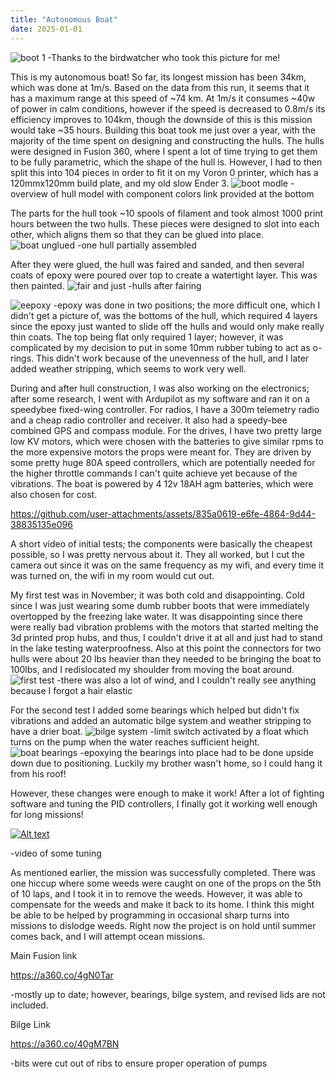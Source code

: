 ```yaml
---
title: "Autonomous Boat"
date: 2025-01-01
---
```

![boot 1](https://github.com/user-attachments/assets/46c3a189-8428-4dcf-b542-23ebe217a02a)
-Thanks to the birdwatcher who took this picture for me!

This is my autonomous boat! So far, its longest mission has been 34km, which was done at 1m/s. Based on the data from this run, it seems that it has a maximum range at this speed of ~74 km. At 1m/s it consumes ~40w of power in calm conditions, however if the speed is decreased to 0.8m/s its efficiency improves to 104km, though the downside of this is this mission would take ~35 hours. Building this boat took me just over a year, with the majority of the time spent on designing and constructing the hulls. The hulls were designed in Fusion 360, where I spent a lot of time trying to get them to be fully parametric, which the shape of the hull is. However, I had to then split this into 104 pieces in order to fit it on my Voron 0 printer, which has a 120mmx120mm build plate, and my old slow Ender 3. 
![boot modle](https://github.com/user-attachments/assets/ddf60f52-4661-4a29-864c-b63d0fddd672)
-overview of hull model with component colors link provided at the bottom

The parts for the hull took ~10 spools of filament and took almost 1000 print hours between the two hulls. These pieces were designed to slot into each other, which aligns them so that they can be glued into place. 
![boat unglued](https://github.com/user-attachments/assets/d0117da6-6ca4-4c65-a91a-6f26f8b1418d)
-one hull partially assembled

After they were glued, the hull was faired and sanded, and then several coats of epoxy were poured over top to create a watertight layer. This was then painted.
![fair and just](https://github.com/user-attachments/assets/d55351f0-374a-40ef-ad2c-d64b229e895f)
-hulls after fairing

![eepoxy](https://github.com/user-attachments/assets/38eb3883-7169-421e-b9aa-8b9b4aec90b2)
-epoxy was done in two positions; the more difficult one, which I didn't get a picture of, was the
bottoms of the hull, which required 4 layers since the epoxy just wanted to slide off the hulls and would only make really thin coats. The top being flat only required 1 layer; however, it was complicated by my decision to put in some 10mm rubber tubing to act as o-rings. This didn't work because of the unevenness of the hull, and I later added weather stripping, which seems to work very well. 

During and after hull construction, I was also working on the electronics; after some research, I went with Ardupilot as my software and ran it on a speedybee fixed-wing controller. For radios, I have a 300m telemetry radio and a cheap radio controller and receiver. It also had a speedy-bee combined GPS and compass module. For the drives, I have two pretty large low KV motors, which were chosen with the batteries to give similar rpms to the more expensive motors the props were meant for. They are driven by some pretty huge 80A speed controllers, which are potentially needed for the higher throttle commands I can't quite achieve yet because of the vibrations. The boat is powered by 4 12v 18AH agm batteries, which were also chosen for cost.

https://github.com/user-attachments/assets/835a0619-e6fe-4864-9d44-38835135e096

A short video of initial tests; the components were basically the cheapest possible, so I was pretty nervous about it. They all worked, but I cut the camera out since it was on the same frequency as my wifi, and every time it was turned on, the wifi in my room would cut out.

My first test was in November; it was both cold and disappointing. Cold since I was just wearing some dumb rubber boots that were immediately overtopped by the freezing lake water. It was disappointing since there were really bad vibration problems with the motors that started melting the 3d printed prop hubs, and thus, I couldn't drive it at all and just had to stand in the lake testing waterproofness. Also at this point the connectors for two hulls were about 20 lbs heavier than they needed to be bringing the boat to 100lbs, and I redislocated my shoulder from moving the boat around. 
![first test](https://github.com/user-attachments/assets/3c4ae99d-7ea3-4b6f-8ce4-9eeabe60b72f)
-there was also a lot of wind, and I couldn't really see anything because I forgot a hair elastic

For the second test I added some bearings which helped but didn't fix vibrations and added an automatic bilge system and weather stripping to have a drier boat.
![bilge system](https://github.com/user-attachments/assets/48c4a524-19db-41d9-aec2-356b069fba0e)
-limit switch activated by a float which turns on the pump when the water reaches sufficient height.
![boat bearings](https://github.com/user-attachments/assets/9ef9e83e-f869-4a10-aed2-90bc061bda14)
-epoxying the bearings into place had to be done upside down due to positioning. Luckily my brother wasn't home, so I could hang it from his roof!

However, these changes were enough to make it work! After a lot of fighting software and tuning the PID controllers, I finally got it working well enough for long missions!

[![Alt text](https://img.youtube.com/vi/VCD_91h2P_U/0.jpg)](https://www.youtube.com/watch?v=VCD_91h2P_U)

-video of some tuning

As mentioned earlier, the mission was successfully completed. There was one hiccup where some weeds were caught on one of the props on the 5th of 10 laps, and I took it in to remove the weeds. However, it was able to compensate for the weeds and make it back to its home. I think this might be able to be helped by programming in occasional sharp turns into missions to dislodge weeds. Right now the project is on hold until summer comes back, and I will attempt ocean missions.

Main Fusion link

https://a360.co/4gN0Tar

-mostly up to date; however, bearings, bilge system, and revised lids are not included.

Bilge Link

https://a360.co/40gM7BN

-bits were cut out of ribs to ensure proper operation of pumps
